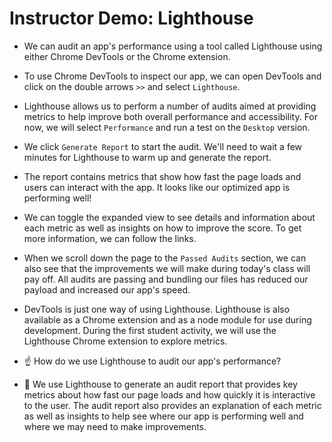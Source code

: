 # Instructor Demo: Lighthouse

  * We can audit an app's performance using a tool called Lighthouse using either Chrome DevTools or the Chrome extension.

  * To use Chrome DevTools to inspect our app, we can open DevTools and click on the double arrows `>>` and select `Lighthouse`.

  * Lighthouse allows us to perform a number of audits aimed at providing metrics to help improve both overall performance and accessibility. For now, we will select `Performance` and run a test on the `Desktop` version.

  * We click `Generate Report` to start the audit. We'll need to wait a few minutes for Lighthouse to warm up and generate the report.

  * The report contains metrics that show how fast the page loads and users can interact with the app. It looks like our optimized app is performing well!

  * We can toggle the expanded view to see details and information about each metric as well as insights on how to improve the score. To get more information, we can follow the links.

  * When we scroll down the page to the `Passed Audits` section, we can also see that the improvements we will make during today's class will pay off. All audits are passing and bundling our files has reduced our payload and increased our app's speed.

  * DevTools is just one way of using Lighthouse. Lighthouse is also available as a Chrome extension and as a node module for use during development. During the first student activity, we will use the Lighthouse Chrome extension to explore metrics.

  * ☝️ How do we use Lighthouse to audit our app's performance?

  * 🙋 We use Lighthouse to generate an audit report that provides key metrics about how fast our page loads and how quickly it is interactive to the user. The audit report also provides an explanation of each metric as well as insights to help see where our app is performing well and where we may need to make improvements.
